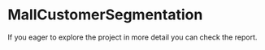 # MallCustomerSegmentation
If you eager to explore the project in more detail you can check the report.

